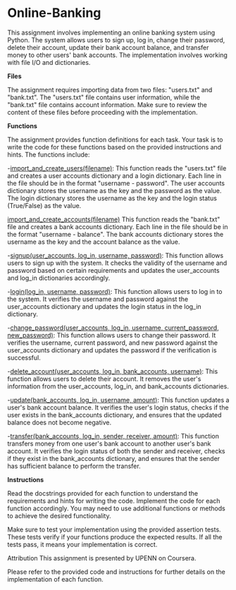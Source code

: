 # Online-Banking
This assignment involves implementing an online banking system using Python. The system allows users to sign up, log in, change their password, delete their account, update their bank account balance, and transfer money to other users' bank accounts. The implementation involves working with file I/O and dictionaries.

**Files**

The assignment requires importing data from two files: "users.txt" and "bank.txt". The "users.txt" file contains user information, while the "bank.txt" file contains account information. Make sure to review the content of these files before proceeding with the implementation.

**Functions**

The assignment provides function definitions for each task. Your task is to write the code for these functions based on the provided instructions and hints. The functions include:

-<u>import_and_create_users(filename)</u>: This function reads the "users.txt" file and creates a user accounts dictionary and a login dictionary. Each line in the file should be in the format "username - password". The user accounts dictionary stores the username as the key and the password as the value. The login dictionary stores the username as the key and the login status (True/False) as the value.

<u>import_and_create_accounts(filename)</u> This function reads the "bank.txt" file and creates a bank accounts dictionary. Each line in the file should be in the format "username - balance". The bank accounts dictionary stores the username as the key and the account balance as the value.

-<u>signup(user_accounts, log_in, username, password)</u>: This function allows users to sign up with the system. It checks the validity of the username and password based on certain requirements and updates the user_accounts and log_in dictionaries accordingly.

-<u>login(log_in, username, password)</u>: This function allows users to log in to the system. It verifies the username and password against the user_accounts dictionary and updates the login status in the log_in dictionary.

-<u>change_password(user_accounts, log_in, username, current_password, new_password)</u>: This function allows users to change their password. It verifies the username, current password, and new password against the user_accounts dictionary and updates the password if the verification is successful.

-<u>delete_account(user_accounts, log_in, bank_accounts, username)</u>: This function allows users to delete their account. It removes the user's information from the user_accounts, log_in, and bank_accounts dictionaries.

-<u>update(bank_accounts, log_in, username, amount)</u>: This function updates a user's bank account balance. It verifies the user's login status, checks if the user exists in the bank_accounts dictionary, and ensures that the updated balance does not become negative.

-<u>transfer(bank_accounts, log_in, sender, receiver, amount)</u>: This function transfers money from one user's bank account to another user's bank account. It verifies the login status of both the sender and receiver, checks if they exist in the bank_accounts dictionary, and ensures that the sender has sufficient balance to perform the transfer.

**Instructions**

Read the docstrings provided for each function to understand the requirements and hints for writing the code. Implement the code for each function accordingly. You may need to use additional functions or methods to achieve the desired functionality.

Make sure to test your implementation using the provided assertion tests. These tests verify if your functions produce the expected results. If all the tests pass, it means your implementation is correct.

Attribution
This assignment is presented by UPENN on Coursera.

Please refer to the provided code and instructions for further details on the implementation of each function.
